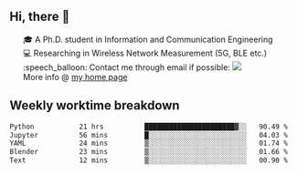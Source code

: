 <h2 > Hi, there 👋 </h3>

<div >
 <ul>
 🎓 A Ph.D. student in Information and Communication Engineering <br>
 💻 Researching in Wireless Network Measurement (5G, BLE etc.)<br>
 :speech_balloon: Contact me through email if possible: <a href="mailto:ethanjia@sjtu.edu.cn"><img src="https://img.shields.io/badge/-ethanjia@sjtu.edu.cn-c14438?style=plastic&logo=Gmail&logoColor=white&link=mailto:mailto:ethanjia@sjtu.edu.cn"></a> <br>
  More info @ <a href="https://haifengjia.github.io">my home page</a>
 </ul>
</div>

<h2 >
Weekly worktime breakdown
</h1>


<!--START_SECTION:waka-->

```txt
Python           21 hrs          ██████████████████████▓░░   90.49 %
Jupyter          56 mins         █░░░░░░░░░░░░░░░░░░░░░░░░   04.03 %
YAML             24 mins         ▒░░░░░░░░░░░░░░░░░░░░░░░░   01.74 %
Blender          23 mins         ▒░░░░░░░░░░░░░░░░░░░░░░░░   01.66 %
Text             12 mins         ▒░░░░░░░░░░░░░░░░░░░░░░░░   00.90 %
```

<!--END_SECTION:waka-->


